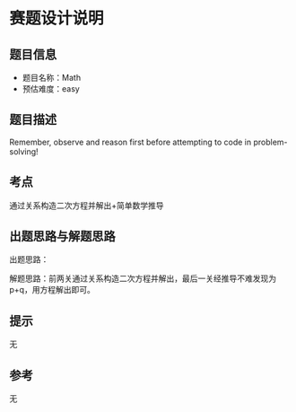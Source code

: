 # 赛题设计说明

## 题目信息

- 题目名称：Math
- 预估难度：easy

## 题目描述

Remember, observe and reason first before attempting to code in problem-solving!

## 考点

通过关系构造二次方程并解出+简单数学推导

## 出题思路与解题思路

出题思路：

解题思路：前两关通过关系构造二次方程并解出，最后一关经推导不难发现为p+q，用方程解出即可。

## 提示

无

## 参考

无

